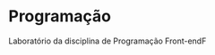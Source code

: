 <h1>Programação</h1>

<p> Laboratório da disciplina 
de Programação <stronge>Front-end</stronge>F
</p>
